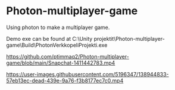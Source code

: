 # Photon-multiplayer-game
 Using photon to make a multiplayer game.
 
 Demo exe can be found at C:\Unity projektit\Photon-multiplayer-game\Build\PhotonVerkkopeliProjekti.exe
 
 https://github.com/ptimmaq2/Photon-multiplayer-game/blob/main/Snapchat-1411442783.mp4


https://user-images.githubusercontent.com/5196347/138944833-57eb13ec-dead-439e-9a76-f3b8177ec7c0.mp4

